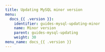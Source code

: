 ```yaml
---
title: Updating MySQL minor version
menu:
  docs_{{ .version }}:
    identifier: guides-mysql-updating-minor
    name: Minor version
    parent: guides-mysql-updating
    weight: 30
menu_name: docs_{{ .version }}
---
```

